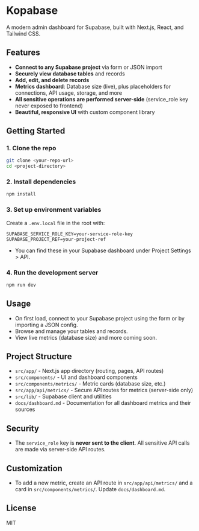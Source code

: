 # Kopabase

A modern admin dashboard for Supabase, built with Next.js, React, and Tailwind CSS.

## Features
- **Connect to any Supabase project** via form or JSON import
- **Securely view database tables** and records
- **Add, edit, and delete records**
- **Metrics dashboard**: Database size (live), plus placeholders for connections, API usage, storage, and more
- **All sensitive operations are performed server-side** (service_role key never exposed to frontend)
- **Beautiful, responsive UI** with custom component library

## Getting Started

### 1. Clone the repo
```bash
git clone <your-repo-url>
cd <project-directory>
```

### 2. Install dependencies
```bash
npm install
```

### 3. Set up environment variables
Create a `.env.local` file in the root with:
```
SUPABASE_SERVICE_ROLE_KEY=your-service-role-key
SUPABASE_PROJECT_REF=your-project-ref
```
- You can find these in your Supabase dashboard under Project Settings > API.

### 4. Run the development server
```bash
npm run dev
```

## Usage
- On first load, connect to your Supabase project using the form or by importing a JSON config.
- Browse and manage your tables and records.
- View live metrics (database size) and more coming soon.

## Project Structure
- `src/app/` - Next.js app directory (routing, pages, API routes)
- `src/components/` - UI and dashboard components
- `src/components/metrics/` - Metric cards (database size, etc.)
- `src/app/api/metrics/` - Secure API routes for metrics (server-side only)
- `src/lib/` - Supabase client and utilities
- `docs/dashboard.md` - Documentation for all dashboard metrics and their sources

## Security
- The `service_role` key is **never sent to the client**. All sensitive API calls are made via server-side API routes.

## Customization
- To add a new metric, create an API route in `src/app/api/metrics/` and a card in `src/components/metrics/`. Update `docs/dashboard.md`.

## License
MIT
